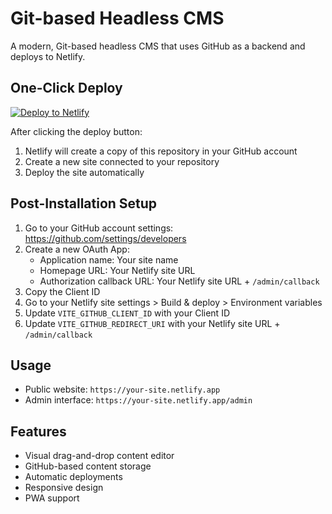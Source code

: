 # Git-based Headless CMS

A modern, Git-based headless CMS that uses GitHub as a backend and deploys to Netlify.

## One-Click Deploy

[![Deploy to Netlify](https://www.netlify.com/img/deploy/button.svg)](https://app.netlify.com/start/deploy?repository=https://github.com/yourusername/git-based-cms)

After clicking the deploy button:

1. Netlify will create a copy of this repository in your GitHub account
2. Create a new site connected to your repository
3. Deploy the site automatically

## Post-Installation Setup

1. Go to your GitHub account settings: https://github.com/settings/developers
2. Create a new OAuth App:
   - Application name: Your site name
   - Homepage URL: Your Netlify site URL
   - Authorization callback URL: Your Netlify site URL + `/admin/callback`
3. Copy the Client ID
4. Go to your Netlify site settings > Build & deploy > Environment variables
5. Update `VITE_GITHUB_CLIENT_ID` with your Client ID
6. Update `VITE_GITHUB_REDIRECT_URI` with your Netlify site URL + `/admin/callback`

## Usage

- Public website: `https://your-site.netlify.app`
- Admin interface: `https://your-site.netlify.app/admin`

## Features

- Visual drag-and-drop content editor
- GitHub-based content storage
- Automatic deployments
- Responsive design
- PWA support